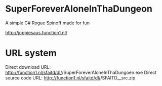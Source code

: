 # SuperForeverAloneInThaDungeon
A simple C# Rogue Spinoff made for fun

http://joppiesaus.function1.nl/

# URL system
Direct download URL: http://function1.nl/sfaitd/dl/<VERSION>/SuperForeverAloneInThaDungoen.exe
Direct source code URL: http://function1.nl/sfaitd/dl/<VERSION>/SFAITD_<VERSION>_src.zip

